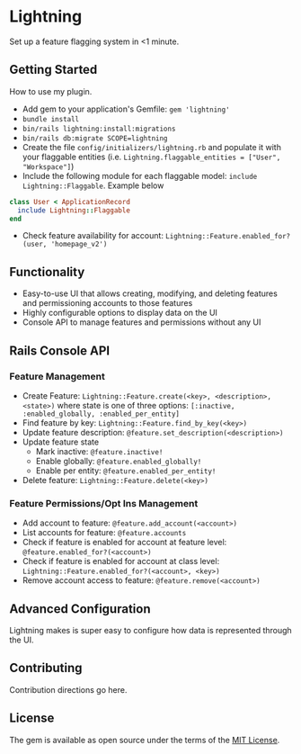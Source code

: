 # Lightning
Set up a feature flagging system in <1 minute.

## Getting Started
How to use my plugin.

* Add gem to your application's Gemfile: `gem 'lightning'`
* `bundle install`
* `bin/rails lightning:install:migrations`
* `bin/rails db:migrate SCOPE=lightning`
* Create the file `config/initializers/lightning.rb` and populate it with your flaggable entities (i.e. `Lightning.flaggable_entities = ["User", "Workspace"]`)
* Include the following module for each flaggable model: `include Lightning::Flaggable`. Example below
```ruby
class User < ApplicationRecord
  include Lightning::Flaggable
end
```
* Check feature availability for account: `Lightning::Feature.enabled_for?(user, 'homepage_v2')`

## Functionality
* Easy-to-use UI that allows creating, modifying, and deleting features and permissioning accounts to those features
* Highly configurable options to display data on the UI
* Console API to manage features and permissions without any UI


## Rails Console API
### Feature Management
* Create Feature: `Lightning::Feature.create(<key>, <description>, <state>)` where state is one of three options: `[:inactive, :enabled_globally, :enabled_per_entity]`
* Find feature by key: `Lightning::Feature.find_by_key(<key>)`
* Update feature description: `@feature.set_description(<description>)`
* Update feature state
    - Mark inactive: `@feature.inactive!`
    - Enable globally: `@feature.enabled_globally!`
    - Enable per entity: `@feature.enabled_per_entity!`
* Delete feature: `Lightning::Feature.delete(<key>)`
### Feature Permissions/Opt Ins Management
* Add account to feature: `@feature.add_account(<account>)`
* List accounts for feature: `@feature.accounts`
* Check if feature is enabled for account at feature level: `@feature.enabled_for?(<account>)`
* Check if feature is enabled for account at class level: `Lightning::Feature.enabled_for?(<account>, <key>)`
* Remove account access to feature: `@feature.remove(<account>)`

## Advanced Configuration

Lightning makes is super easy to configure how data is represented through the UI. 

## Contributing
Contribution directions go here.

## License
The gem is available as open source under the terms of the [MIT License](https://opensource.org/licenses/MIT).
